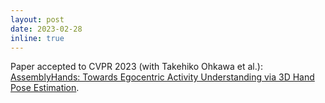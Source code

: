 ```yaml
---
layout: post
date: 2023-02-28
inline: true
---
```


Paper accepted to CVPR 2023 (with Takehiko Ohkawa et al.):
[AssemblyHands: Towards Egocentric Activity Understanding via 3D Hand Pose Estimation](https://assemblyhands.github.io/).
